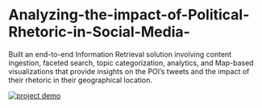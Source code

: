 # Analyzing-the-impact-of-Political-Rhetoric-in-Social-Media-
Built an end-to-end Information Retrieval solution involving content ingestion, faceted search, topic categorization, analytics, and Map-based visualizations that provide insights on the POI’s tweets and the impact of their rhetoric in their geographical location.

[![project demo](https://i.ytimg.com/vi/8Y1Ar7uyVuQ/hqdefault.jpg?sqp=-oaymwEjCPYBEIoBSFryq4qpAxUIARUAAAAAGAElAADIQj0AgKJDeAE=&rs=AOn4CLCDQXPBEx-jW__CT4aPQEZZns-y9w)](https://www.youtube.com/watch?v=8Y1Ar7uyVuQ)


